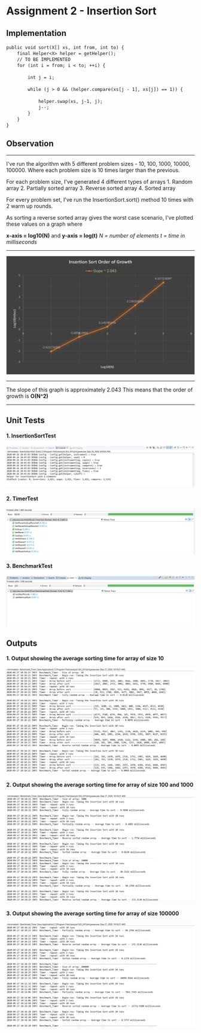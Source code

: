 # Assignment 2 - Insertion Sort

## Implementation

    public void sort(X[] xs, int from, int to) {
        final Helper<X> helper = getHelper();
        // TO BE IMPLEMENTED
        for (int i = from; i < to; ++i) {

            int j = i;

            while (j > 0 && (helper.compare(xs[j - 1], xs[j]) == 1)) {

                helper.swap(xs, j-1, j);
                j--;
            }
        }
    }


## Observation
   ***
I've run the algorithm with 5 different problem sizes - 10, 100, 1000, 10000, 100000. Where 
each problem size is 10 times larger than the previous.

For each problem size, I've generated 4 different types of arrays
    1. Random array
    2. Partially sorted array
    3. Reverse sorted array
    4. Sorted array

For every problem set, I've run the InsertionSort.sort() method 10 times with 2 warm 
up rounds.

As sorting a reverse sorted array gives the worst case scenario, I've plotted these values 
on a graph where
 
**x-axis = log10(N)** and **y-axis = log(t)** 
  *N = number of elements* *t = time in milliseconds*
   ***
![graph](images/graph.png)
   ***
The slope of this graph is approximately 2.043
This means that the order of growth is **O(N^2)**
   ***

## Unit Tests
#### 1. InsertionSortTest
![Insertion sort](images/insertionSortTest.png)
#### 2. TimerTest
![Timer Test](images/timerTest.png)
#### 3. BenchmarkTest
![Benchmark Test](images/benchmarkTest.png)

## Outputs
#### 1. Output showing the average sorting time for array of size **10**
   ![](images/output1.png)
#### 2. Output showing the average sorting time for array of size **100** and **1000**
   ![](images/output2.png)
#### 3. Output showing the average sorting time for array of size **100000**   
   ![](images/output3.png)